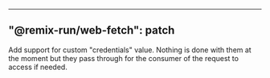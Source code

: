 ---
 "@remix-run/web-fetch": patch
 ---
 
 Add support for custom "credentials" value. Nothing is done with them at the moment but they pass through for the consumer of the request to access if needed.
